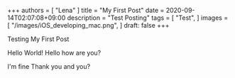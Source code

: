 
+++
authors = [
    "Lena"
]
title = "My First Post"
date = 2020-09-14T02:07:08+09:00
description = "Test Posting"
tags = [
    "Test",
]
images = [
    "/images/iOS_developing_mac.png",
]
draft: false
+++

Testing My First Post 
<!--more-->

Hello World!
Hello how are you?

I'm fine
Thank you 
and you?